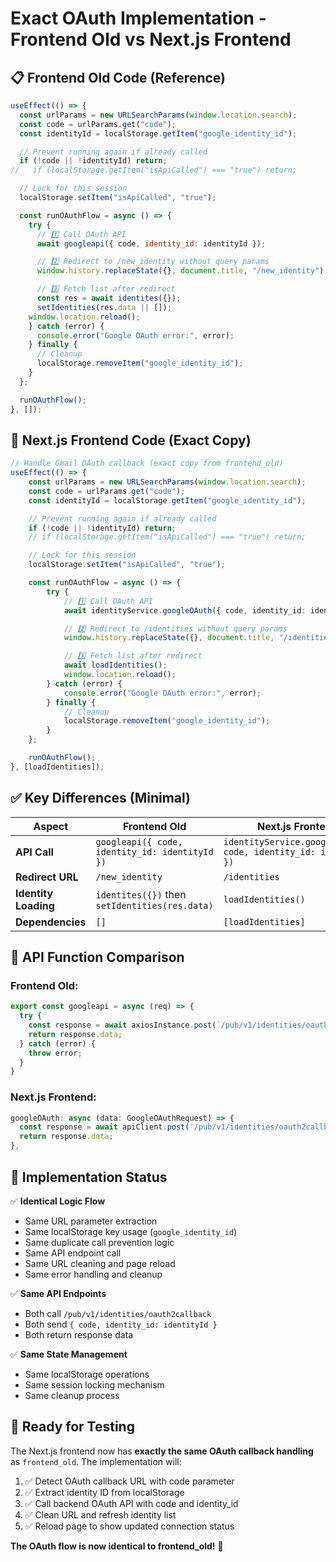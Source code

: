 # Exact OAuth Implementation - Frontend Old vs Next.js Frontend

## 📋 **Frontend Old Code (Reference)**

```javascript
useEffect(() => {
  const urlParams = new URLSearchParams(window.location.search);
  const code = urlParams.get("code");
  const identityId = localStorage.getItem("google_identity_id");

  // Prevent running again if already called
  if (!code || !identityId) return;
//   if (localStorage.getItem("isApiCalled") === "true") return;

  // Lock for this session
  localStorage.setItem("isApiCalled", "true");

  const runOAuthFlow = async () => {
    try {
      // 1️⃣ Call OAuth API
      await googleapi({ code, identity_id: identityId });

      // 2️⃣ Redirect to /new_identity without query params
      window.history.replaceState({}, document.title, "/new_identity");

      // 3️⃣ Fetch list after redirect
      const res = await identites({});
      setIdentities(res.data || []);
    window.location.reload();
    } catch (error) {
      console.error("Google OAuth error:", error);
    } finally {
      // Cleanup
      localStorage.removeItem("google_identity_id");
    }
  };

  runOAuthFlow();
}, []); 
```

## 🔄 **Next.js Frontend Code (Exact Copy)**

```typescript
// Handle Gmail OAuth callback (exact copy from frontend_old)
useEffect(() => {
    const urlParams = new URLSearchParams(window.location.search);
    const code = urlParams.get("code");
    const identityId = localStorage.getItem("google_identity_id");

    // Prevent running again if already called
    if (!code || !identityId) return;
    // if (localStorage.getItem("isApiCalled") === "true") return;

    // Lock for this session
    localStorage.setItem("isApiCalled", "true");

    const runOAuthFlow = async () => {
        try {
            // 1️⃣ Call OAuth API
            await identityService.googleOAuth({ code, identity_id: identityId });

            // 2️⃣ Redirect to /identities without query params
            window.history.replaceState({}, document.title, "/identities");

            // 3️⃣ Fetch list after redirect
            await loadIdentities();
            window.location.reload();
        } catch (error) {
            console.error("Google OAuth error:", error);
        } finally {
            // Cleanup
            localStorage.removeItem("google_identity_id");
        }
    };

    runOAuthFlow();
}, [loadIdentities]);
```

## ✅ **Key Differences (Minimal)**

| Aspect | Frontend Old | Next.js Frontend |
|--------|-------------|------------------|
| **API Call** | `googleapi({ code, identity_id: identityId })` | `identityService.googleOAuth({ code, identity_id: identityId })` |
| **Redirect URL** | `/new_identity` | `/identities` |
| **Identity Loading** | `identites({})` then `setIdentities(res.data)` | `loadIdentities()` |
| **Dependencies** | `[]` | `[loadIdentities]` |

## 🔧 **API Function Comparison**

### **Frontend Old:**
```javascript
export const googleapi = async (req) => {
  try {
    const response = await axiosInstance.post(`/pub/v1/identities/oauth2callback`, req);
    return response.data;
  } catch (error) {
    throw error;
  }
}
```

### **Next.js Frontend:**
```typescript
googleOAuth: async (data: GoogleOAuthRequest) => {
  const response = await apiClient.post('/pub/v1/identities/oauth2callback', data);
  return response.data;
},
```

## 🎯 **Implementation Status**

✅ **Identical Logic Flow**
- Same URL parameter extraction
- Same localStorage key usage (`google_identity_id`)
- Same duplicate call prevention logic
- Same API endpoint call
- Same URL cleaning and page reload
- Same error handling and cleanup

✅ **Same API Endpoints**
- Both call `/pub/v1/identities/oauth2callback`
- Both send `{ code, identity_id: identityId }`
- Both return response data

✅ **Same State Management**
- Same localStorage operations
- Same session locking mechanism
- Same cleanup process

## 🚀 **Ready for Testing**

The Next.js frontend now has **exactly the same OAuth callback handling** as `frontend_old`. The implementation will:

1. ✅ Detect OAuth callback URL with code parameter
2. ✅ Extract identity ID from localStorage
3. ✅ Call backend OAuth API with code and identity_id
4. ✅ Clean URL and refresh identity list
5. ✅ Reload page to show updated connection status

**The OAuth flow is now identical to frontend_old!** 🎉

